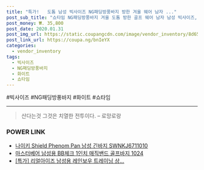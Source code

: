 ```yaml
--- 
title: "특가!   도톰 남성 빅사이즈 NG패딩방풍바지 방한 겨울 웨어 남자 ..." 
post_sub_title: "쇼타임 NG패딩방풍바지 겨울 도톰 방한 골프 웨어 남자 남성 빅사이즈, 화이트" 
post_money: ₩. 35,800 
post_date: 2020.01.31 
post_img_url: https://static.coupangcdn.com/image/vendor_inventory/8d65/eb3eeee6dc4c0a88b4b9682b96e5d42acba77462d55dec7ce5a15025be47.jpg 
post_link_url: https://coupa.ng/bnIeYX 
categories: 
  - vendor_inventory 
tags: 
  - 빅사이즈 
  - NG패딩방풍바지 
  - 화이트 
  - 쇼타임 
--- 
```

  #빅사이즈 #NG패딩방풍바지 #화이트 #쇼타임 
<hr> 

> 산다는것 그것은 치열한 전투이다.  – 로망로랑 


### POWER LINK

* <a href="https://blog.naver.com/santokki14/221784209657" target="_blank">나이키 Shield Phenom Pan 남성 긴바지 SWNKJ6711010</a>
* <a href="https://blog.naver.com/fasyy4321/221790961351" target="_blank">마스터베어 남성용 BB체크 1인치 매직밴드 골프바지 1024</a>
* <a href="https://blog.naver.com/an0733/221791061822" target="_blank">[특가] 리얼아이즈 남성용 레인보우 트레이닝 상...</a>
